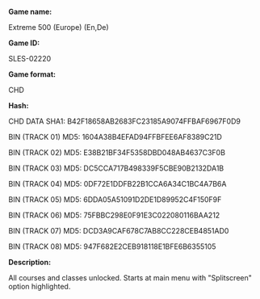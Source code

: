 **Game name:**

Extreme 500 (Europe) (En,De)

**Game ID:**

SLES-02220

**Game format:**

CHD

**Hash:**

CHD DATA SHA1: B42F18658AB2683FC23185A9074FFBAF6967F0D9

BIN (TRACK 01) MD5: 1604A38B4EFAD94FFBFEE6AF8389C21D

BIN (TRACK 02) MD5: E38B21BF34F5358DBD048AB4637C3F0B

BIN (TRACK 03) MD5: DC5CCA717B498339F5CBE90B2132DA1B

BIN (TRACK 04) MD5: 0DF72E1DDFB22B1CCA6A34C1BC4A7B6A

BIN (TRACK 05) MD5: 6DDA05A51091D2DE1D89952C4F150F9F

BIN (TRACK 06) MD5: 75FBBC298E0F91E3C022080116BAA212

BIN (TRACK 07) MD5: DCD3A9CAF678C7AB8CC228CEB4851AD0

BIN (TRACK 08) MD5: 947F682E2CEB918118E1BFE6B6355105

**Description:**

All courses and classes unlocked. Starts at main menu with "Splitscreen" option highlighted.